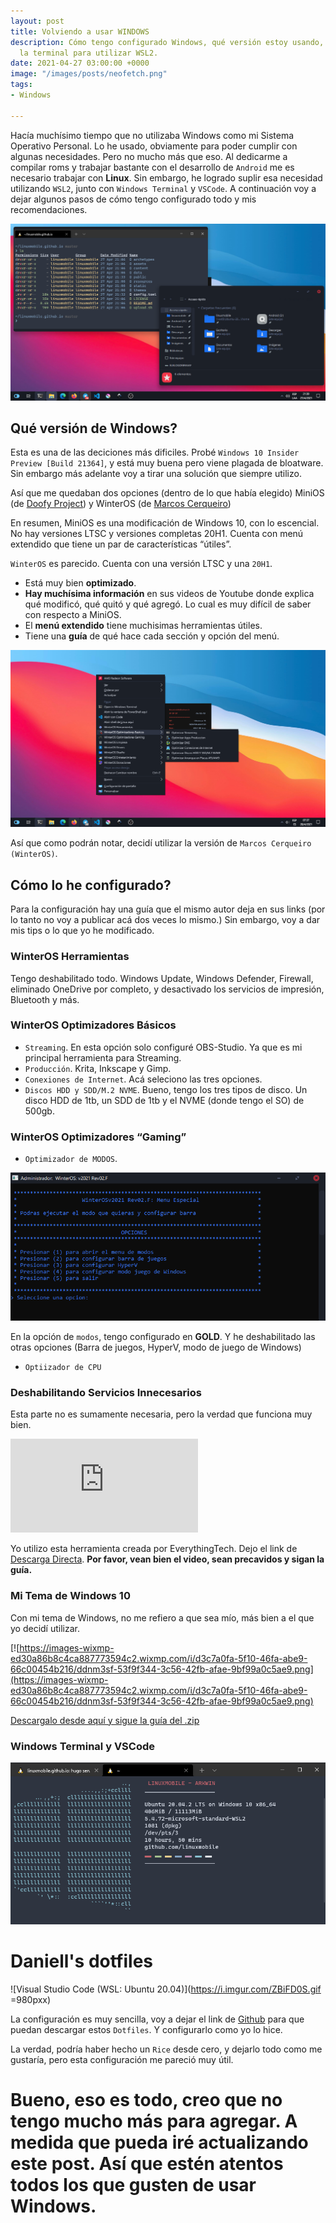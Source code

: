 ```yaml
---
layout: post
title: Volviendo a usar WINDOWS
description: Cómo tengo configurado Windows, qué versión estoy usando, cómo configuré
  la terminal para utilizar WSL2.
date: 2021-04-27 03:00:00 +0000
image: "/images/posts/neofetch.png"
tags:
- Windows

---
```

Hacía muchísimo tiempo que no utilizaba Windows como mi Sistema Operativo Personal. Lo he usado, obviamente para poder cumplir con algunas necesidades. Pero no mucho más que eso. Al dedicarme a compilar roms y trabajar bastante con el desarrollo de `Android` me es necesario trabajar con **Linux**. Sin embargo, he logrado suplir esa necesidad utilizando `WSL2`, junto con `Windows Terminal` y `VSCode`. A continuación voy a dejar algunos pasos de cómo tengo configurado todo y mis recomendaciones.

![](/images/posts/explorer.png)

## Qué versión de Windows?

Esta es una de las deciciones más dificiles. Probé `Windows 10 Insider Preview [Build 21364]`, y está muy buena pero viene plagada de bloatware. Sin embargo más adelante voy a tirar una solución que siempre utilizo.

Así que me quedaban dos opciones (dentro de lo que había elegido) MiniOS (de [Doofy Project](https://www.dprojects.org/minios)) y WinterOS (de [Marcos Cerqueiro](http://localhost:1313/posts/volviendo-a-usar-windows/Marcos%20Cerqueiro))

En resumen, MiniOS es una modificación de Windows 10, con lo escencial. No hay versiones LTSC y versiones completas 20H1. Cuenta con menú extendido que tiene un par de características “útiles”.

`WinterOS` es parecido. Cuenta con una versión LTSC y una `20H1`.

* Está muy bien **optimizado**.
* **Hay muchísima información** en sus videos de Youtube donde explica qué modificó, qué quitó y qué agregó. Lo cual es muy difícil de saber con respecto a MiniOS.
* El **menú extendido** tiene muchisimas herramientas útiles.
* Tiene una **guía** de qué hace cada sección y opción del menú.

![](/images/posts/stream.png)

Así que como podrán notar, decidí utilizar la versión de `Marcos Cerqueiro (WinterOS)`.

## Cómo lo he configurado?

Para la configuración hay una guía que el mismo autor deja en sus links (por lo tanto no voy a publicar acá dos veces lo mismo.) Sin embargo, voy a dar mis tips o lo que yo he modificado.

### WinterOS Herramientas

Tengo deshabilitado todo. Windows Update, Windows Defender, Firewall, eliminado OneDrive por completo, y desactivado los servicios de impresión, Bluetooth y más.

### WinterOS Optimizadores Básicos

* `Streaming`. En esta opción solo configuré OBS-Studio. Ya que es mi principal herramienta para Streaming.
* `Producción`. Krita, Inkscape y Gimp.
* `Conexiones de Internet`. Acá seleciono las tres opciones.
* `Discos HDD y SDD/M.2 NVME`. Bueno, tengo los tres tipos de disco. Un disco HDD de 1tb, un SDD de 1tb y el NVME (donde tengo el SO) de 500gb.

### WinterOS Optimizadores “Gaming”

* `Optimizador de MODOS`.

![](/images/posts/modos.png)

En la opción de `modos`, tengo configurado en **GOLD**. Y he deshabilitado las otras opciones (Barra de juegos, HyperV, modo de juego de Windows)

* `Optiizador de CPU`

### Deshabilitando Servicios Innecesarios

Esta parte no es sumamente necesaria, pero la verdad que funciona muy bien.

<iframe src="https://youtu.be/AfmPNoIbJxI](https://youtu.be/AfmPNoIbJxI" frameborder="0" allowfullscreen></iframe>


Yo utilizo esta herramienta creada por EverythingTech. Dejo el link de [Descarga Directa](https://drive.google.com/drive/folders/1RYKqcqp6YzM0ZXArdWX70NWle6Q3BhYB). **Por favor, vean bien el video, sean precavidos y sigan la guía.**

### Mi Tema de Windows 10

Con mi tema de Windows, no me refiero a que sea mío, más bien a el que yo decidí utilizar.

[![https://images-wixmp-ed30a86b8c4ca887773594c2.wixmp.com/i/d3c7a0fa-5f10-46fa-abe9-66c00454b216/ddnm3sf-53f9f344-3c56-42fb-afae-9bf99a0c5ae9.png](https://images-wixmp-ed30a86b8c4ca887773594c2.wixmp.com/i/d3c7a0fa-5f10-46fa-abe9-66c00454b216/ddnm3sf-53f9f344-3c56-42fb-afae-9bf99a0c5ae9.png)

[Descargalo desde aquí y sigue la guía del .zip](https://www.deviantart.com/kdr3w/art/Dev-825722799)

### Windows Terminal y VSCode

![](/images/posts/terminal.png)

# Daniell's dotfiles

!\[Visual Studio Code (WSL: Ubuntu 20.04)\](https://i.imgur.com/ZBiFD0S.gif =980pxx)

La configuración es muy sencilla, voy a dejar el link de [Github](https://github.com/daniellwdb/dotfiles) para que puedan descargar estos `Dotfiles`. Y configurarlo como yo lo hice.

La verdad, podría haber hecho un `Rice` desde cero, y dejarlo todo como me gustaría, pero esta configuración me pareció muy útil.

# Bueno, eso es todo, creo que no tengo mucho más para agregar. A medida que pueda iré actualizando este post. Así que estén atentos todos los que gusten de usar Windows.
